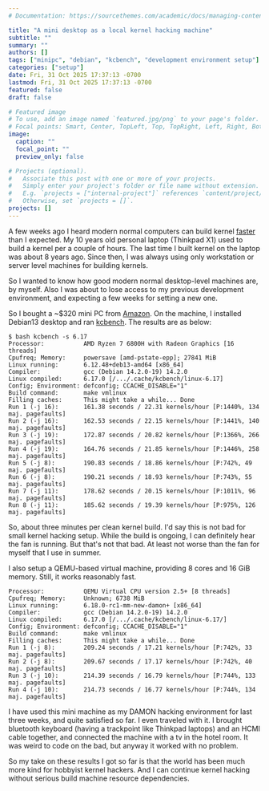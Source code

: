 ```yaml
---
# Documentation: https://sourcethemes.com/academic/docs/managing-content/

title: "A mini desktop as a local kernel hacking machine"
subtitle: ""
summary: ""
authors: []
tags: ["minipc", "debian", "kcbench", "development environment setup"]
categories: ["setup"]
date: Fri, 31 Oct 2025 17:37:13 -0700
lastmod: Fri, 31 Oct 2025 17:37:13 -0700
featured: false
draft: false

# Featured image
# To use, add an image named `featured.jpg/png` to your page's folder.
# Focal points: Smart, Center, TopLeft, Top, TopRight, Left, Right, BottomLeft, Bottom, BottomRight.
image:
  caption: ""
  focal_point: ""
  preview_only: false

# Projects (optional).
#   Associate this post with one or more of your projects.
#   Simply enter your project's folder or file name without extension.
#   E.g. `projects = ["internal-project"]` references `content/project/deep-learning/index.md`.
#   Otherwise, set `projects = []`.
projects: []
---
```


A few weeks ago I heard modern normal computers can build kernel
[faster](https://social.kernel.org/notice/AymCqaJxA552BYAxqC) than I expected.
My 10 years old personal laptop (Thinkpad X1) used to build a kernel per a
couple of hours.  The last time I built kernel on the laptop was about 8 years
ago.  Since then, I was always using only workstation or server level machines
for building kernels.

So I wanted to know how good modern normal desktop-level machines are, by
myself.  Also I was about to lose access to my previous development
environment, and expecting a few weeks for setting a new one.

So I bought a ~$320 mini PC from
[Amazon](https://www.amazon.com/dp/B0F62NFK51?ref=ppx_yo2ov_dt_b_fed_asin_title).
On the machine, I installed Debian13 desktop and ran
[kcbench](https://gitlab.com/knurd42/kcbench).  The results are as below:

```
$ bash kcbench -s 6.17
Processor:           AMD Ryzen 7 6800H with Radeon Graphics [16 threads]
Cpufreq; Memory:     powersave [amd-pstate-epp]; 27841 MiB
Linux running:       6.12.48+deb13-amd64 [x86_64]
Compiler:            gcc (Debian 14.2.0-19) 14.2.0
Linux compiled:      6.17.0 [/.../.cache/kcbench/linux-6.17]
Config; Environment: defconfig; CCACHE_DISABLE="1"
Build command:       make vmlinux
Filling caches:      This might take a while... Done
Run 1 (-j 16):       161.38 seconds / 22.31 kernels/hour [P:1440%, 134 maj. pagefaults]
Run 2 (-j 16):       162.53 seconds / 22.15 kernels/hour [P:1441%, 140 maj. pagefaults]
Run 3 (-j 19):       172.87 seconds / 20.82 kernels/hour [P:1366%, 266 maj. pagefaults]
Run 4 (-j 19):       164.76 seconds / 21.85 kernels/hour [P:1446%, 258 maj. pagefaults]
Run 5 (-j 8):        190.83 seconds / 18.86 kernels/hour [P:742%, 49 maj. pagefaults]
Run 6 (-j 8):        190.21 seconds / 18.93 kernels/hour [P:743%, 55 maj. pagefaults]
Run 7 (-j 11):       178.62 seconds / 20.15 kernels/hour [P:1011%, 96 maj. pagefaults]
Run 8 (-j 11):       185.62 seconds / 19.39 kernels/hour [P:975%, 126 maj. pagefaults]
```

So, about three minutes per clean kernel build.  I'd say this is not bad for
small kernel hacking setup.  While the build is ongoing, I can definitely hear
the fan is running.  But that's not that bad.  At least not worse than the fan
for myself that I use in summer.

I also setup a QEMU-based virtual machine, providing 8 cores and 16 GiB memory.
Still, it works reasonably fast.

```
Processor:           QEMU Virtual CPU version 2.5+ [8 threads]
Cpufreq; Memory:     Unknown; 6738 MiB
Linux running:       6.18.0-rc1-mm-new-damon+ [x86_64]
Compiler:            gcc (Debian 14.2.0-19) 14.2.0
Linux compiled:      6.17.0 [/.../.cache/kcbench/linux-6.17/]
Config; Environment: defconfig; CCACHE_DISABLE="1"
Build command:       make vmlinux
Filling caches:      This might take a while... Done
Run 1 (-j 8):        209.24 seconds / 17.21 kernels/hour [P:742%, 33 maj. pagefaults]
Run 2 (-j 8):        209.67 seconds / 17.17 kernels/hour [P:742%, 40 maj. pagefaults]
Run 3 (-j 10):       214.39 seconds / 16.79 kernels/hour [P:744%, 133 maj. pagefaults]
Run 4 (-j 10):       214.73 seconds / 16.77 kernels/hour [P:744%, 134 maj. pagefaults]
```

I have used this mini machine as my DAMON hacking environment for last three
weeks, and quite satisfied so far.  I even traveled with it.  I brought
bluetooth keyboard (having a trackpoint like Thinkpad laptops) and an HCMI
cable together, and connected the machine with a tv in the hotel room.  It was
weird to code on the bad, but anyway it worked with no problem.

So my take on these results I got so far is that the world has been much more
kind for hobbyist kernel hackers.  And I can continue kernel hacking without
serious build machine resource dependencies.
